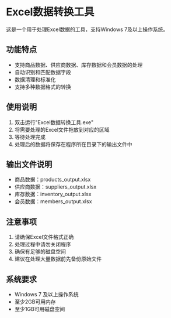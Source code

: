 # Excel数据转换工具

这是一个用于处理Excel数据的工具，支持Windows 7及以上操作系统。

## 功能特点

- 支持商品数据、供应商数据、库存数据和会员数据的处理
- 自动识别和匹配数据字段
- 数据清理和标准化
- 支持多种数据格式的转换

## 使用说明

1. 双击运行"Excel数据转换工具.exe"
2. 将需要处理的Excel文件拖放到对应的区域
3. 等待处理完成
4. 处理后的数据将保存在程序所在目录下的输出文件中

## 输出文件说明

- 商品数据：products_output.xlsx
- 供应商数据：suppliers_output.xlsx
- 库存数据：inventory_output.xlsx
- 会员数据：members_output.xlsx

## 注意事项

1. 请确保Excel文件格式正确
2. 处理过程中请勿关闭程序
3. 确保有足够的磁盘空间
4. 建议在处理大量数据前先备份原始文件

## 系统要求

- Windows 7 及以上操作系统
- 至少2GB可用内存
- 至少1GB可用磁盘空间 
